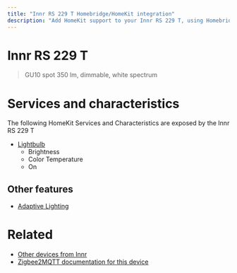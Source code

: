 ```yaml
---
title: "Innr RS 229 T Homebridge/HomeKit integration"
description: "Add HomeKit support to your Innr RS 229 T, using Homebridge, Zigbee2MQTT and homebridge-z2m."
---
```

<!---
This file has been GENERATED using src/docgen/docgen.ts
DO NOT EDIT THIS FILE MANUALLY!
-->
# Innr RS 229 T
> GU10 spot 350 lm, dimmable, white spectrum


# Services and characteristics
The following HomeKit Services and Characteristics are exposed by
the Innr RS 229 T

* [Lightbulb](../../light.md)
  * Brightness
  * Color Temperature
  * On

## Other features
* [Adaptive Lighting](../../light.md)

# Related
* [Other devices from Innr](../index.md#innr)
* [Zigbee2MQTT documentation for this device](https://www.zigbee2mqtt.io/devices/RS_229_T.html)